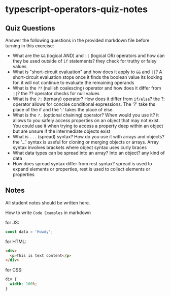 # typescript-operators-quiz-notes

## Quiz Questions

Answer the following questions in the provided markdown file before turning in this exercise:

- What are the `&&` (logical AND) and `||` (logical OR) operators and how can they be used outside of `if` statements?
  they check for truthy or falsy values
- What is "short-circuit evaluation" and how does it apply to `&&` and `||`?
  A short-circuit evaluation stops once it finds the boolean value its looking for. it will not continue to evaluate the remaining operands
- What is the `??` (nullish coalescing) operator and how does it differ from `||`?
  the ?? operator checks for null values
- What is the `?:` (ternary) operator? How does it differ from `if/else`?
  the ?: operator allows for concise conditional expressions. The '?' take ths place of the if and the ':' takes the place of else.
- What is the `?.` (optional chaining) operator? When would you use it?
  it allows to you safely access properties on an object that may not exist. You could use it when trying to access a property deep within an object but are unsure if the intermediate objects exist
- What is `...` (spread) syntax? How do you use it with arrays and objects?
  the '...' syntax is useful for cloning or merging objects or arrays. Array syntax involves brackets where object syntax uses curly braces
- What data types can be spread into an array? Into an object?
  any kind of data
- How does spread syntax differ from rest syntax?
  spread is used to expand elements or properties, rest is used to collect elements or properties

## Notes

All student notes should be written here.

How to write `Code Examples` in markdown

for JS:

```js
const data = 'Howdy';
```

for HTML:

```html
<div>
  <p>This is text content</p>
</div>
```

for CSS:

```css
div {
  width: 100%;
}
```
